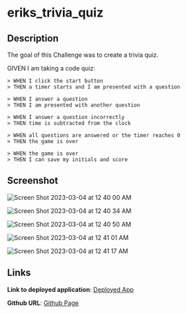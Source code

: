 # eriks_trivia_quiz

## Description

The goal of this Challenge was to create a trivia quiz.

GIVEN I am taking a code quiz:

    > WHEN I click the start button
    > THEN a timer starts and I am presented with a question

    > WHEN I answer a question
    > THEN I am presented with another question

    > WHEN I answer a question incorrectly
    > THEN time is subtracted from the clock

    > WHEN all questions are answered or the timer reaches 0
    > THEN the game is over

    > WHEN the game is over
    > THEN I can save my initials and score

## Screenshot

![Screen Shot 2023-03-04 at 12 40 00 AM](https://user-images.githubusercontent.com/122952630/222878308-84a213aa-c553-464b-9c35-59f1c835c6c0.png)

![Screen Shot 2023-03-04 at 12 40 34 AM](https://user-images.githubusercontent.com/122952630/222878329-5d4c712e-9f8b-4f0a-acdf-83179ae4c750.png)

![Screen Shot 2023-03-04 at 12 40 50 AM](https://user-images.githubusercontent.com/122952630/222878340-78048836-6aba-4299-b38d-dad70a0d29ec.png)

![Screen Shot 2023-03-04 at 12 41 01 AM](https://user-images.githubusercontent.com/122952630/222878352-732b720d-2aad-43e3-849d-5efc7d6666e6.png)

![Screen Shot 2023-03-04 at 12 41 17 AM](https://user-images.githubusercontent.com/122952630/222878371-bd0945ec-1fba-46d9-8325-2b294fa1ae38.png)


## Links

**Link to deployed application**: [Deployed App](https://erikchiodo.github.io/eriks_trivia_quiz/)

**Github URL**: [Github Page](https://github.com/erikchiodo/eriks_trivia_quiz)
